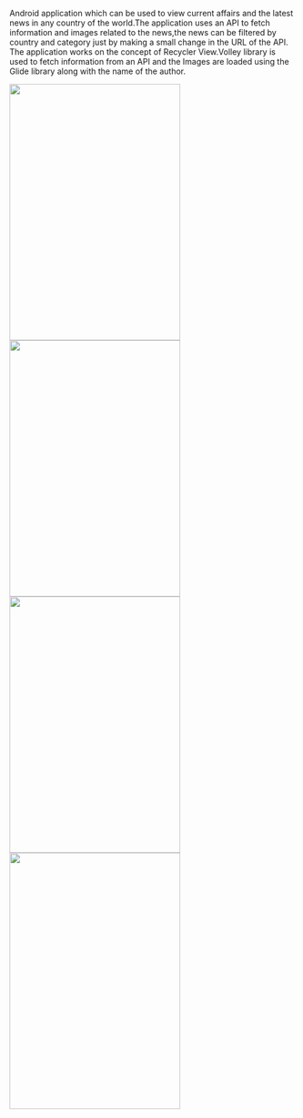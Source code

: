 Android application which can be used to view current affairs and the latest news in any
country of the world.The application uses an API to fetch information and images related 
to the news,the news can be filtered by country and category just by making a small change
in the URL of the API. The application works on the concept of Recycler View.Volley library
is used to fetch information from an API and the Images are loaded using the Glide library
along with the name of the author.


<p float ="left">
<img src=https://user-images.githubusercontent.com/74343156/148635565-e779d61d-6907-433d-8fb1-f33effe567f3.jpeg width =300 height =450>  

<img src=https://user-images.githubusercontent.com/74343156/148635391-a7d3d9c0-817c-462d-b0e4-edc0b0980fef.jpeg  width =300 height =450>
<img src=https://user-images.githubusercontent.com/74343156/148635406-4493c77f-6bc4-4e63-a1e0-477fc47a326c.jpeg  width =300 height =450>

<img src=https://user-images.githubusercontent.com/74343156/148635400-c998061c-fd30-4576-8567-0e2e695240cb.jpeg  width =300 height =450>

</p>


